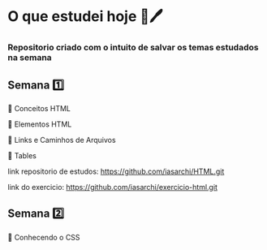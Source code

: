 # O que estudei hoje 📖🖊️

### Repositorio criado com o intuito de salvar os temas estudados na semana

## Semana 1️⃣ 
🔹 Conceitos HTML

🔹 Elementos HTML

🔹 Links e Caminhos de Arquivos

🔹 Tables

link repositorio de estudos: https://github.com/iasarchi/HTML.git

link do exercicio: https://github.com/iasarchi/exercicio-html.git

## Semana 2️⃣
🔹 Conhecendo o CSS


